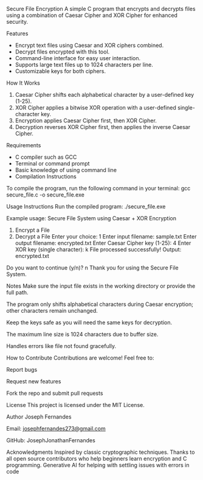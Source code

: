 Secure File Encryption
A simple C program that encrypts and decrypts files using a combination of Caesar Cipher and XOR Cipher for enhanced security.

 Features
- Encrypt text files using Caesar and XOR ciphers combined.
- Decrypt files encrypted with this tool.
- Command-line interface for easy user interaction.
- Supports large text files up to 1024 characters per line.
- Customizable keys for both ciphers.

 How It Works

1. Caesar Cipher shifts each alphabetical character by a user-defined key (1-25).
2. XOR Cipher applies a bitwise XOR operation with a user-defined single-character key.
3. Encryption applies Caesar Cipher first, then XOR Cipher.
4. Decryption reverses XOR Cipher first, then applies the inverse Caesar Cipher.

 Requirements

- C compiler such as GCC
- Terminal or command prompt
- Basic knowledge of using command line
- Compilation Instructions

To compile the program, run the following command in your terminal:
gcc secure_file.c -o secure_file.exe

Usage Instructions
Run the compiled program:
./secure_file.exe

Example usage:
Secure File System using Caesar + XOR Encryption

1. Encrypt a File
2. Decrypt a File
Enter your choice: 1
Enter input filename: sample.txt
Enter output filename: encrypted.txt
Enter Caesar Cipher key (1-25): 4
Enter XOR key (single character): k
File processed successfully! Output: encrypted.txt

Do you want to continue (y/n)? n
Thank you for using the Secure File System.

Notes
Make sure the input file exists in the working directory or provide the full path.

The program only shifts alphabetical characters during Caesar encryption; other characters remain unchanged.

Keep the keys safe as you will need the same keys for decryption.

The maximum line size is 1024 characters due to buffer size.

Handles errors like file not found gracefully.

How to Contribute
Contributions are welcome! Feel free to:

Report bugs

Request new features

Fork the repo and submit pull requests

License
This project is licensed under the MIT License.

Author
Joseph Fernandes

Email: josephfernandes273@gmail.com

GitHub: JosephJonathanFernandes

Acknowledgments
Inspired by classic cryptographic techniques.
Thanks to all open source contributors who help beginners learn encryption and C programming.
Generative AI for helping with settling issues with errors in code

